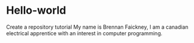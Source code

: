 # Hello-world
Create a repository tutorial
My name is Brennan Faickney, I am a canadian electrical apprentice with an interest in computer programming.
